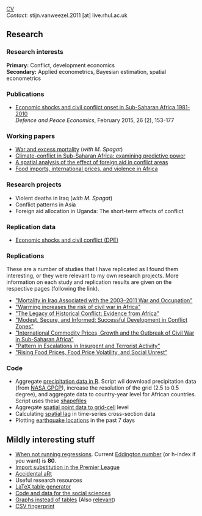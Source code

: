 [CV](https://goo.gl/BlYtbz)<br>
*Contact:* stijn.vanweezel.2011 [at] live.rhul.ac.uk

## Research

### Research interests
**Primary:** Conflict, development economics<br>
**Secondary:** Applied econometrics, Bayesian estimation, spatial econometrics

### Publications
* [Economic shocks and civil conflict onset in Sub-Saharan Africa 1981-2010](http://www.tandfonline.com/doi/full/10.1080/10242694.2014.887489)<br>
*Defence and Peace Economics*, February 2015, 26 (2), 153-177

### Working papers

* [War and excess mortality](http://papers.ssrn.com/sol3/papers.cfm?abstract_id=2664659) (_with M. Spagat_)
* [Climate-conflict in Sub-Saharan Africa: examining predictive power](http://papers.ssrn.com/sol3/papers.cfm?abstract_id=2550228)
* [A spatial analysis of the effect of foreign aid in conflict areas](http://ssrn.com/abstract=2450867)
* [Food imports, international prices, and violence in Africa](http://ssrn.com/abstract=2418973)

### Research projects
* Violent deaths in Iraq (_with M. Spagat_)
* Conflict patterns in Asia
* Foreign aid allocation in Uganda: The short-term effects of conflict

### Replication data
* [Economic shocks and civil conflict (DPE)](https://github.com/CommonEconomist/Research_data/tree/master/DPE_2015)

### Replications
These are a number of studies that I have replicated as I found them interesting, or they were relevant to my own research projects. 
More information on each study and replication results are given on the respective pages (following the link).

* ["Mortality in Iraq Associated with the 2003–2011 War and Occupation"](https://github.com/CommonEconomist/Replications/tree/master/2013_Hagopian_et_al)
* ["Warming increases the risk of civil war in Africa"](https://github.com/CommonEconomist/Replications/tree/master/2009_Burke_et_al)
* ["The Legacy of Historical Conflict: Evidence from Africa"](https://github.com/CommonEconomist/Replications/tree/master/2014_Besley_Reynal-Querol)
* ["Modest, Secure, and Informed: Successful Development in Conflict Zones"](https://github.com/CommonEconomist/Replications/tree/master/2013_Berman_et_al)
* ["International Commodity Prices, Growth and the Outbreak of Civil War in Sub-Saharan Africa"](https://github.com/CommonEconomist/Replications/tree/master/2010_Bruckner_Ciccone)
* ["Pattern in Escalations in Insurgent and Terrorist Activity"](https://github.com/CommonEconomist/Replications/tree/master/2011_Johnson_et_al)
* ["Rising Food Prices, Food Price Volatility, and Social Unrest"](https://github.com/CommonEconomist/Replications/tree/master/2015_Bellemare)

### Code
* Aggregate [precipitation data in R](https://github.com/CommonEconomist/R_code/blob/master/spatial_data/Precipitation.R). Script wil download precipitation data (from [NASA GPCP](ftp://rsd.gsfc.nasa.gov/pub/912/bolvin/GPCP_ASCII/)), increase the resolution of the grid (2.5 to 0.5 degree), and aggregate data to country-year level for African countries. Script uses these [shapefiles](http://thematicmapping.org/downloads/world_borders.php)
* Aggregate [spatial point data to grid-cell](https://github.com/CommonEconomist/R_code/blob/master/spatial_data/Points2Grid.R) level
* Calculating [spatial lag](https://github.com/CommonEconomist/R_code/blob/master/spatial_data/W.R) in time-series cross-section data
* Plotting [earthquake locations](https://github.com/CommonEconomist/R_code/blob/master/earth_quakes.R) in the past 7 days

## Mildly interesting stuff

* [When not running regressions](http://veloviewer.com/athlete/2135375/). Current [Eddington number](http://triathlete-europe.competitor.com/2011/04/18/measuring-bike-miles-eddington-number) (or h-index if you want) is **80**.
* [Import substitution in the Premier League](http://www.nytimes.com/2015/04/02/upshot/globalization-under-attack-on-the-soccer-field.html?partner=rss&emc=rss&abt=0002&abg=1)
* [Accidental aRt](http://accidental-art.tumblr.com/) 
* Useful research resources 
 * [LaTeX table generator](http://truben.no/latex/table/)
 * [Code and data for the social sciences](http://faculty.chicagobooth.edu/jesse.shapiro/research/CodeAndData.pdf)
 * [Graphs instead of tables](http://tables2graphs.com/doku.php) (Also [relevant](http://motioninsocial.com/tufte/))
 * [CSV fingerprint](http://setosa.io/csv-fingerprint/)
